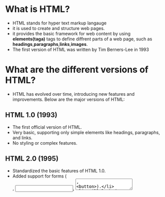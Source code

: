 

# What is HTML?
- HTML stands for hyper text markup langauge 
- it is used to create and structure web pages.
- it provides the basic framework for web content by using **elements(taga)** tags to define diffrent parts of a web page, such as **headings**,**paragraphs**,**links**,**images**.
- The first version of HTML was written by Tim Berners-Lee in 1993
# What are the different versions of HTML?
- HTML has evolved over time, introducing new features and improvements. Below are the major versions of HTML:

## HTML 1.0 (1993)
- The first official version of HTML.
- Very basic, supporting only simple elements like headings, paragraphs, and links.
- No styling or complex features.
## HTML 2.0 (1995)
- Standardized the basic features of HTML 1.0.
- Added support for forms (<form>, <input>, <textarea>, <button>).
- Still lacked support for complex layouts and styling.
## HTML 3.2 (1997)
- Introduced tables (<table>), image alignment, and JavaScript.
- First version officially supported by W3C.
- Introduced the <font> tag for styling (now obsolete).
## HTML 4.01 (1999)
- Introduced CSS support for styling.
- Improved forms with new attributes.
- Allowed scripting languages like JavaScript.
- Provided three versions:
-**Strict**: No deprecated elements.
- **Transitional**: Allowed older elements.
- **Frameset**: Allowed the use of <frameset> for dividing web pages.
# XHTML (2000)
- A stricter version of HTML 4.01, following XML rules.
- Required properly nested tags and lowercase tag names.
- Example: <img src="image.jpg" alt="Image" /> (self-closing tags).
- More structured but less flexible than HTML.
6. HTML5 (2014 - Present)
The latest and most powerful version of HTML.
Introduced:
Semantic elements (<article>, <section>, <nav>, <header>, <footer>, etc.).
Multimedia support (<video>, <audio>).
Canvas API for graphics and animations.
New form elements (<date>, <email>, <number>).
Better mobile compatibility and responsive design.
### Comparison of Key Features
- HTML 1.0	Basic text, images, and links
- HTML 2.0	Forms, basic tables
- HTML 3.2	Tables, scripting, improved images
- HTML 4.01	CSS support, scripting, better forms
- XHTML	Stricter syntax, follows XML
- HTML5	Multimedia, semantic tags, mobile-friendly

What is the difference between HTML and HTML5?
What are the key features of HTML5?
What is the structure of an HTML document?
What is the purpose of the <DOCTYPE> declaration?
What is the difference between block-level and inline elements?
What is the difference between <div> and <span>?
What are HTML attributes?
What is the difference between the <section>, <article>, and <div> elements?
How do you create a hyperlink in HTML?
What is the difference between absolute and relative URLs?
What is the purpose of the <meta> tag?
What is the difference between <strong> and <b>, and between <em> and <i>?
What are semantic HTML elements? Give some examples.



What are HTML forms and what are the different form elements?
How do you create a table in HTML?
What are the different input types in HTML5?
What is the difference between id and class attributes?
What is the alt attribute in the <img> tag used for?
What is the difference between the <label> tag and the for attribute?
What are the new form elements introduced in HTML5?
What is the difference between localStorage, sessionStorage, and cookies?
What is the purpose of the <canvas> and <svg> elements?
What is the difference between <iframe>, <embed>, and <object>?
What is the use of the data-* attribute in HTML5?
How do you make an image responsive in HTML?
How do you create a dropdown list in HTML?
What is the difference between <ol>, <ul>, and <dl>?
What is lazy loading in HTML? How do you implement it?
Advanced HTML Interview Questions
How does the browser render an HTML page?
What are web components?
What is the Shadow DOM?
What is the difference between the <template> and <slot> elements?
How can you improve HTML performance?
What is the difference between defer and async attributes in the <script> tag?
How does accessibility (ARIA) work in HTML?
How do you handle cross-browser compatibility in HTML?
What is Progressive Web App (PWA), and how does HTML contribute to it?
What are custom data attributes in HTML, and how can they be used in JavaScript?
What are microdata and structured data in HTML?
What is Content Security Policy (CSP) in HTML?
What is the role of autocomplete in form inputs?
What is the difference between <noscript> and <script>?
What are iframes, and what are the security concerns associated with them?


What are HTML forms and what are the different form elements?
How do you create a table in HTML?
What are the different input types in HTML5?
What is the difference between id and class attributes?
What is the alt attribute in the <img> tag used for?
What is the difference between the <label> tag and the for attribute?
What are the new form elements introduced in HTML5?
What is the difference between localStorage, sessionStorage, and cookies?
What is the purpose of the <canvas> and <svg> elements?
What is the difference between <iframe>, <embed>, and <object>?

What is the difference between <iframe>, <embed>, and <object>?
What is the use of the data-* attribute in HTML5?
How do you make an image responsive in HTML?
How do you create a dropdown list in HTML?
What is the difference between <ol>, <ul>, and <dl>?
What is lazy loading in HTML? How do you implement it?